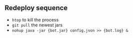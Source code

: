## Redeploy sequence
- `htop` to kill the process
- `git pull` the newest jars
-  `nohup java -jar {bot.jar} config.json >> {bot.log} &`
